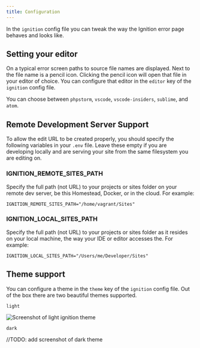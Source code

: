 ```yaml
---
title: Configuration
---
```


In the `ignition` config file you can tweak the way the Ignition error page behaves and looks like.  

## Setting your editor

On a typical error screen paths to source file names are displayed. Next to the file name is a pencil icon. Clicking the pencil icon will open that file in your editor of choice. You can configure that editor in the `editor` key of the `ignition` config file. 

You can choose between `phpstorm`, `vscode`, `vscode-insiders`, `sublime`, and `atom`.

## Remote Development Server Support
To allow the edit URL to be created properly, you should specify the following variables in your `.env` file. Leave these empty if you are developing locally and are serving your site from the same filesystem you are editing on.

### IGNITION_REMOTE_SITES_PATH
Specify the full path (not URL) to your projects or sites folder on your remote dev server, be this Homestead, Docker, or in the cloud. For example:
```
IGNITION_REMOTE_SITES_PATH="/home/vagrant/Sites"
```

### IGNITION_LOCAL_SITES_PATH
Specify the full path (not URL) to your projects or sites folder as it resides on your local machine, the way your IDE or editor accesses the. For example:
```
IGNITION_LOCAL_SITES_PATH="/Users/me/Developer/Sites"
```

## Theme support

You can configure a theme in the `theme` key of the `ignition` config file. Out of the box there are two beautiful themes supported.

`light`

![Screenshot of light ignition theme](/images/docs/ignition-light.png)

`dark`

//TODO: add screenshot of dark theme
